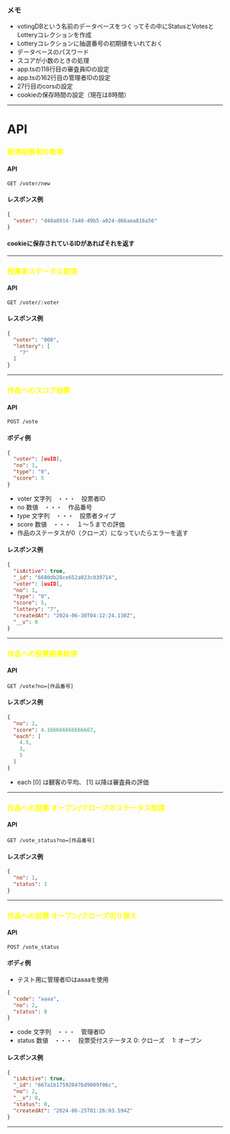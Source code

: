 ### メモ
+ votingDBという名前のデータベースをつくってその中にStatusとVotesとLotteryコレクションを作成
+ Lotteryコレクションに抽選番号の初期値をいれておく
+ データベースのパスワード
+ スコアが小数のときの処理
+ app.tsの118行目の審査員IDの設定
+ app.tsの162行目の管理者IDの設定
+ 27行目のcorsの設定
+ cookieの保存時間の設定（現在は8時間）

***
# API    
### <span style="color:yellow;">新規投票者ID取得</span>
#### API
`GET /voter/new`
#### レスポンス例
``` json
{
  "voter": "d48a8914-7a40-49b5-a024-d66aea816a56"
}
```
#### cookieに保存されているIDがあればそれを返す
***
### <span style="color:yellow;">投票者ステータス取得</span>
#### API
`GET /voter/:voter`
#### レスポンス例
``` json
{
  "voter": "000",
  "lottery": [
    "7"
  ]
}
``` 
***
### <span style="color:yellow;">作品へのスコア投票</span>
#### API
`POST /vote`   
#### ボディ例
``` json
{
  "voter": [uuID],
  "no": 1,
  "type": "0",
  "score": 5
}
```
+ voter 文字列　・・・　投票者ID
+ no 数値　・・・　作品番号
+ type 文字列　・・・　投票者タイプ
+ score 数値　・・・　１～５までの評価
+ 作品のステータスが0（クローズ）になっていたらエラーを返す
#### レスポンス例
``` json
{
  "isActive": true,
  "_id": "6680db28ce652a023c039714",
  "voter": [uuID],
  "no": 1,
  "type": "0",
  "score": 5,
  "lottery": "7",
  "createdAt": "2024-06-30T04:12:24.130Z",
  "__v": 0
}
```
***
### <span style="color:yellow;">作品への投票結果取得</span>
#### API
`GET /vote?no=[作品番号]`   
#### レスポンス例
```json
{
  "no": 2,
  "score": 4.166666666666667,
  "each": [
    4.5,
    3,
    5
  ]
}
```
+ each [0] は観客の平均、 [1] 以降は審査員の評価
***
### <span style="color:yellow;">作品への投票 オープン/クローズのステータス取得</span>
#### API
`GET /vote_status?no=[作品番号]`
#### レスポンス例
``` json
{
  "no": 1,
  "status": 1
}
```
***
### <span style="color:yellow;">作品への投票 オープン/クローズ切り替え</span>
#### API
`POST /vote_status`
#### ボディ例
* テスト用に管理者IDはaaaaを使用
``` json
{
  "code": "aaaa",
  "no": 2,
  "status": 0
}
```
+ code 文字列　・・・　管理者ID
+ status 数値　・・・　投票受付ステータス   0: クローズ　 1: オープン
#### レスポンス例
``` json
{
  "isActive": true,
  "_id": "667a1b17592047bd9009f06c",
  "no": 2,
  "__v": 0,
  "status": 0,
  "createdAt": "2024-06-25T01:26:03.594Z"
}
```
***
